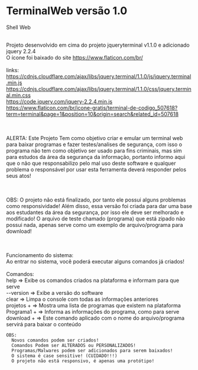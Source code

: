 # TerminalWeb versão 1.0

Shell Web

<br>Projeto desenvolvido em cima do projeto jqueryterminal v1.1.0 e adicionado jquery 2.2.4
<br>O ícone foi baixado do site https://www.flaticon.com/br/
    <br><br>links:
       <br> https://cdnjs.cloudflare.com/ajax/libs/jquery.terminal/1.1.0/js/jquery.terminal.min.js
       <br> https://cdnjs.cloudflare.com/ajax/libs/jquery.terminal/1.1.0/css/jquery.terminal.min.css
       <br> https://code.jquery.com/jquery-2.2.4.min.js
       <br> https://www.flaticon.com/br/icone-gratis/terminal-de-codigo_507618?term=terminal&page=1&position=10&origin=search&related_id=507618
        

<br><br>ALERTA: Este Projeto Tem como objetivo criar e emular um terminal web para baixar programas e fazer testes/analises
      de segurança, com isso o programa não tem como objetivo ser usado para fins criminais, mas sim para estudos da área
      da segurança da informação, portanto informo aqui que o não que responsabilizo pelo mal uso deste software e qualquer problema
      o responsável por usar esta ferramenta deverá responder pelos seus atos!

<br><br>OBS: O projeto não está finalizado, por tanto ele possui alguns problemas como responsividade!
      Além disso, essa versão foi criada para dar uma base aos estudantes da área da segurança, por isso ele deve ser melhorado e modificado! 
      O arquivo de teste chamado (programa) que está zipado não possui nada, apenas serve como um exemplo de arquivo/programa para download! 
        
<br><br>Funcionamento do sistema:
  <br>Ao entrar no sistema, você poderá executar alguns comandos já criados!
    <br><br>Comandos:
      <br>help         => Exibe os comandos criados na plataforma e informam para que serve
      <br>--version    => Exibe a versão do software
      <br>clear        => Limpa o console com todas as informações anteriores
      <br>projetos +   => Mostra uma lista de programas que existem na plataforma
      <br>Programa1 +  => Informa as informações do programa, como para serve
      <br>download +   => Este comando aplicado com o nome do arquivo/programa servirá para baixar o conteúdo
      
    OBS: 
      Novos comandos podem ser criados!
      Comandos Podem ser ALTERADOS ou PERSONALIZADOS!
      Programas/Malwares podem ser adicionados para serem baixados!
      O sistema é case sensitive! (CUIDADO!!!)
      O projeto não está responsivo, é apenas uma protótipo!
      
      
